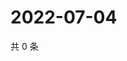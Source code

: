 # 2022-07-04

共 0 条

<!-- BEGIN WEIBO -->
<!-- 最后更新时间 Mon Jul 04 2022 21:35:25 GMT+0800 (China Standard Time) -->

<!-- END WEIBO -->
